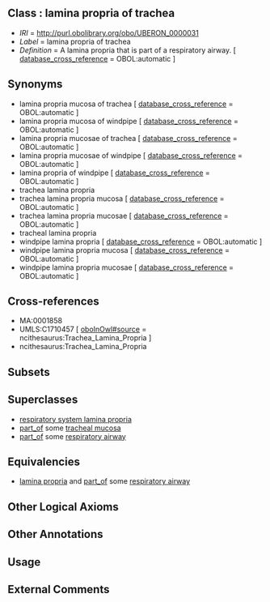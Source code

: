
## Class : lamina propria of trachea

 * *IRI* = http://purl.obolibrary.org/obo/UBERON_0000031
 * *Label* = lamina propria of trachea
 * *Definition* = A lamina propria that is part of a respiratory airway. [ [database_cross_reference](../../ef/oboInOwl#hasDbXref.md) = OBOL:automatic ]

## Synonyms

 * lamina propria mucosa of trachea [ [database_cross_reference](../../ef/oboInOwl#hasDbXref.md) = OBOL:automatic ]
 * lamina propria mucosa of windpipe [ [database_cross_reference](../../ef/oboInOwl#hasDbXref.md) = OBOL:automatic ]
 * lamina propria mucosae of trachea [ [database_cross_reference](../../ef/oboInOwl#hasDbXref.md) = OBOL:automatic ]
 * lamina propria mucosae of windpipe [ [database_cross_reference](../../ef/oboInOwl#hasDbXref.md) = OBOL:automatic ]
 * lamina propria of windpipe [ [database_cross_reference](../../ef/oboInOwl#hasDbXref.md) = OBOL:automatic ]
 * trachea lamina propria
 * trachea lamina propria mucosa [ [database_cross_reference](../../ef/oboInOwl#hasDbXref.md) = OBOL:automatic ]
 * trachea lamina propria mucosae [ [database_cross_reference](../../ef/oboInOwl#hasDbXref.md) = OBOL:automatic ]
 * tracheal lamina propria
 * windpipe lamina propria [ [database_cross_reference](../../ef/oboInOwl#hasDbXref.md) = OBOL:automatic ]
 * windpipe lamina propria mucosa [ [database_cross_reference](../../ef/oboInOwl#hasDbXref.md) = OBOL:automatic ]
 * windpipe lamina propria mucosae [ [database_cross_reference](../../ef/oboInOwl#hasDbXref.md) = OBOL:automatic ]

## Cross-references

 * MA:0001858
 * UMLS:C1710457 [ [oboInOwl#source](../../ce/oboInOwl#source.md) = ncithesaurus:Trachea_Lamina_Propria ]
 * ncithesaurus:Trachea_Lamina_Propria

## Subsets


## Superclasses

 * [respiratory system lamina propria](../../UBERON/79/UBERON_0004779.md)
 * [part_of](../../BFO/50/BFO_0000050.md) some [tracheal mucosa](../../UBERON/79/UBERON_0000379.md)
 * [part_of](../../BFO/50/BFO_0000050.md) some [respiratory airway](../../UBERON/05/UBERON_0001005.md)

## Equivalencies

 * [lamina propria](../../UBERON/30/UBERON_0000030.md) and [part_of](../../BFO/50/BFO_0000050.md) some [respiratory airway](../../UBERON/05/UBERON_0001005.md)

## Other Logical Axioms


## Other Annotations


## Usage


## External Comments


